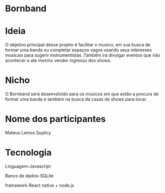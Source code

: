 # Bornband

# Ideia
O objetivo principal desse projeto é facilitar o musico, em sua busca de formar uma banda ou completar espaços vagos usando seus interesses musicais para sugerir instrumentistas .Também ira divulgar  eventos que irão acontecer e ate mesmo vender ingresso dos shows.

# Nicho
O Bornband será desenvolvido para os músicos  em que estão  a procura de formar uma banda e também  na busca de casas de shows para tocar.  

# Nome dos participantes
Mateus Lemos Suplicy

# Tecnologia
Linguagem-Javascript

Banco de dados-SQLite

framework-React native + node.js
